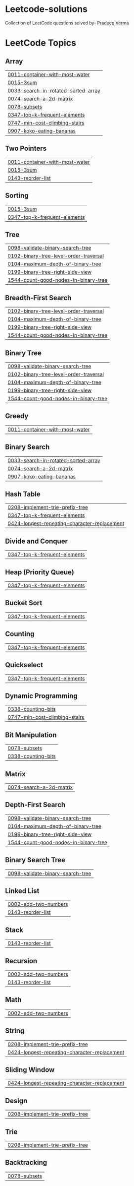 # Leetcode-solutions
Collection of LeetCode questions solved by- [Pradeep Verma](https://leetcode.com/u/pradeepverma/)

<!---LeetCode Topics Start-->
# LeetCode Topics
## Array
|  |
| ------- |
| [0011-container-with-most-water](https://github.com/pradeepvrm/Leetcode-solutions/tree/master/0011-container-with-most-water) |
| [0015-3sum](https://github.com/pradeepvrm/Leetcode-solutions/tree/master/0015-3sum) |
| [0033-search-in-rotated-sorted-array](https://github.com/pradeepvrm/Leetcode-solutions/tree/master/0033-search-in-rotated-sorted-array) |
| [0074-search-a-2d-matrix](https://github.com/pradeepvrm/Leetcode-solutions/tree/master/0074-search-a-2d-matrix) |
| [0078-subsets](https://github.com/pradeepvrm/Leetcode-solutions/tree/master/0078-subsets) |
| [0347-top-k-frequent-elements](https://github.com/pradeepvrm/Leetcode-solutions/tree/master/0347-top-k-frequent-elements) |
| [0747-min-cost-climbing-stairs](https://github.com/pradeepvrm/Leetcode-solutions/tree/master/0747-min-cost-climbing-stairs) |
| [0907-koko-eating-bananas](https://github.com/pradeepvrm/Leetcode-solutions/tree/master/0907-koko-eating-bananas) |
## Two Pointers
|  |
| ------- |
| [0011-container-with-most-water](https://github.com/pradeepvrm/Leetcode-solutions/tree/master/0011-container-with-most-water) |
| [0015-3sum](https://github.com/pradeepvrm/Leetcode-solutions/tree/master/0015-3sum) |
| [0143-reorder-list](https://github.com/pradeepvrm/Leetcode-solutions/tree/master/0143-reorder-list) |
## Sorting
|  |
| ------- |
| [0015-3sum](https://github.com/pradeepvrm/Leetcode-solutions/tree/master/0015-3sum) |
| [0347-top-k-frequent-elements](https://github.com/pradeepvrm/Leetcode-solutions/tree/master/0347-top-k-frequent-elements) |
## Tree
|  |
| ------- |
| [0098-validate-binary-search-tree](https://github.com/pradeepvrm/Leetcode-solutions/tree/master/0098-validate-binary-search-tree) |
| [0102-binary-tree-level-order-traversal](https://github.com/pradeepvrm/Leetcode-solutions/tree/master/0102-binary-tree-level-order-traversal) |
| [0104-maximum-depth-of-binary-tree](https://github.com/pradeepvrm/Leetcode-solutions/tree/master/0104-maximum-depth-of-binary-tree) |
| [0199-binary-tree-right-side-view](https://github.com/pradeepvrm/Leetcode-solutions/tree/master/0199-binary-tree-right-side-view) |
| [1544-count-good-nodes-in-binary-tree](https://github.com/pradeepvrm/Leetcode-solutions/tree/master/1544-count-good-nodes-in-binary-tree) |
## Breadth-First Search
|  |
| ------- |
| [0102-binary-tree-level-order-traversal](https://github.com/pradeepvrm/Leetcode-solutions/tree/master/0102-binary-tree-level-order-traversal) |
| [0104-maximum-depth-of-binary-tree](https://github.com/pradeepvrm/Leetcode-solutions/tree/master/0104-maximum-depth-of-binary-tree) |
| [0199-binary-tree-right-side-view](https://github.com/pradeepvrm/Leetcode-solutions/tree/master/0199-binary-tree-right-side-view) |
| [1544-count-good-nodes-in-binary-tree](https://github.com/pradeepvrm/Leetcode-solutions/tree/master/1544-count-good-nodes-in-binary-tree) |
## Binary Tree
|  |
| ------- |
| [0098-validate-binary-search-tree](https://github.com/pradeepvrm/Leetcode-solutions/tree/master/0098-validate-binary-search-tree) |
| [0102-binary-tree-level-order-traversal](https://github.com/pradeepvrm/Leetcode-solutions/tree/master/0102-binary-tree-level-order-traversal) |
| [0104-maximum-depth-of-binary-tree](https://github.com/pradeepvrm/Leetcode-solutions/tree/master/0104-maximum-depth-of-binary-tree) |
| [0199-binary-tree-right-side-view](https://github.com/pradeepvrm/Leetcode-solutions/tree/master/0199-binary-tree-right-side-view) |
| [1544-count-good-nodes-in-binary-tree](https://github.com/pradeepvrm/Leetcode-solutions/tree/master/1544-count-good-nodes-in-binary-tree) |
## Greedy
|  |
| ------- |
| [0011-container-with-most-water](https://github.com/pradeepvrm/Leetcode-solutions/tree/master/0011-container-with-most-water) |
## Binary Search
|  |
| ------- |
| [0033-search-in-rotated-sorted-array](https://github.com/pradeepvrm/Leetcode-solutions/tree/master/0033-search-in-rotated-sorted-array) |
| [0074-search-a-2d-matrix](https://github.com/pradeepvrm/Leetcode-solutions/tree/master/0074-search-a-2d-matrix) |
| [0907-koko-eating-bananas](https://github.com/pradeepvrm/Leetcode-solutions/tree/master/0907-koko-eating-bananas) |
## Hash Table
|  |
| ------- |
| [0208-implement-trie-prefix-tree](https://github.com/pradeepvrm/Leetcode-solutions/tree/master/0208-implement-trie-prefix-tree) |
| [0347-top-k-frequent-elements](https://github.com/pradeepvrm/Leetcode-solutions/tree/master/0347-top-k-frequent-elements) |
| [0424-longest-repeating-character-replacement](https://github.com/pradeepvrm/Leetcode-solutions/tree/master/0424-longest-repeating-character-replacement) |
## Divide and Conquer
|  |
| ------- |
| [0347-top-k-frequent-elements](https://github.com/pradeepvrm/Leetcode-solutions/tree/master/0347-top-k-frequent-elements) |
## Heap (Priority Queue)
|  |
| ------- |
| [0347-top-k-frequent-elements](https://github.com/pradeepvrm/Leetcode-solutions/tree/master/0347-top-k-frequent-elements) |
## Bucket Sort
|  |
| ------- |
| [0347-top-k-frequent-elements](https://github.com/pradeepvrm/Leetcode-solutions/tree/master/0347-top-k-frequent-elements) |
## Counting
|  |
| ------- |
| [0347-top-k-frequent-elements](https://github.com/pradeepvrm/Leetcode-solutions/tree/master/0347-top-k-frequent-elements) |
## Quickselect
|  |
| ------- |
| [0347-top-k-frequent-elements](https://github.com/pradeepvrm/Leetcode-solutions/tree/master/0347-top-k-frequent-elements) |
## Dynamic Programming
|  |
| ------- |
| [0338-counting-bits](https://github.com/pradeepvrm/Leetcode-solutions/tree/master/0338-counting-bits) |
| [0747-min-cost-climbing-stairs](https://github.com/pradeepvrm/Leetcode-solutions/tree/master/0747-min-cost-climbing-stairs) |
## Bit Manipulation
|  |
| ------- |
| [0078-subsets](https://github.com/pradeepvrm/Leetcode-solutions/tree/master/0078-subsets) |
| [0338-counting-bits](https://github.com/pradeepvrm/Leetcode-solutions/tree/master/0338-counting-bits) |
## Matrix
|  |
| ------- |
| [0074-search-a-2d-matrix](https://github.com/pradeepvrm/Leetcode-solutions/tree/master/0074-search-a-2d-matrix) |
## Depth-First Search
|  |
| ------- |
| [0098-validate-binary-search-tree](https://github.com/pradeepvrm/Leetcode-solutions/tree/master/0098-validate-binary-search-tree) |
| [0104-maximum-depth-of-binary-tree](https://github.com/pradeepvrm/Leetcode-solutions/tree/master/0104-maximum-depth-of-binary-tree) |
| [0199-binary-tree-right-side-view](https://github.com/pradeepvrm/Leetcode-solutions/tree/master/0199-binary-tree-right-side-view) |
| [1544-count-good-nodes-in-binary-tree](https://github.com/pradeepvrm/Leetcode-solutions/tree/master/1544-count-good-nodes-in-binary-tree) |
## Binary Search Tree
|  |
| ------- |
| [0098-validate-binary-search-tree](https://github.com/pradeepvrm/Leetcode-solutions/tree/master/0098-validate-binary-search-tree) |
## Linked List
|  |
| ------- |
| [0002-add-two-numbers](https://github.com/pradeepvrm/Leetcode-solutions/tree/master/0002-add-two-numbers) |
| [0143-reorder-list](https://github.com/pradeepvrm/Leetcode-solutions/tree/master/0143-reorder-list) |
## Stack
|  |
| ------- |
| [0143-reorder-list](https://github.com/pradeepvrm/Leetcode-solutions/tree/master/0143-reorder-list) |
## Recursion
|  |
| ------- |
| [0002-add-two-numbers](https://github.com/pradeepvrm/Leetcode-solutions/tree/master/0002-add-two-numbers) |
| [0143-reorder-list](https://github.com/pradeepvrm/Leetcode-solutions/tree/master/0143-reorder-list) |
## Math
|  |
| ------- |
| [0002-add-two-numbers](https://github.com/pradeepvrm/Leetcode-solutions/tree/master/0002-add-two-numbers) |
## String
|  |
| ------- |
| [0208-implement-trie-prefix-tree](https://github.com/pradeepvrm/Leetcode-solutions/tree/master/0208-implement-trie-prefix-tree) |
| [0424-longest-repeating-character-replacement](https://github.com/pradeepvrm/Leetcode-solutions/tree/master/0424-longest-repeating-character-replacement) |
## Sliding Window
|  |
| ------- |
| [0424-longest-repeating-character-replacement](https://github.com/pradeepvrm/Leetcode-solutions/tree/master/0424-longest-repeating-character-replacement) |
## Design
|  |
| ------- |
| [0208-implement-trie-prefix-tree](https://github.com/pradeepvrm/Leetcode-solutions/tree/master/0208-implement-trie-prefix-tree) |
## Trie
|  |
| ------- |
| [0208-implement-trie-prefix-tree](https://github.com/pradeepvrm/Leetcode-solutions/tree/master/0208-implement-trie-prefix-tree) |
## Backtracking
|  |
| ------- |
| [0078-subsets](https://github.com/pradeepvrm/Leetcode-solutions/tree/master/0078-subsets) |
<!---LeetCode Topics End-->
